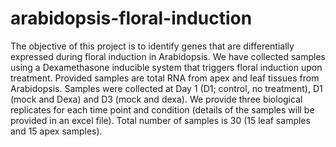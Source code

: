 # arabidopsis-floral-induction
The objective of this project is to identify genes that are differentially expressed during floral induction in Arabidopsis. We have collected samples using a Dexamethasone inducible system that triggers floral induction upon treatment. Provided samples are total RNA from apex and leaf tissues from Arabidopsis. Samples were collected at Day 1 (D1; control, no treatment), D1 (mock and Dexa) and D3 (mock and dexa). We provide three biological replicates for each time point and condition (details of the samples will be provided in an excel file). Total number of samples is 30 (15 leaf samples and 15 apex samples).
